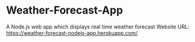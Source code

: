 # Weather-Forecast-App
A Node.js web app which displays real time weather forecast
Website URL: https://weather-forecast-nodejs-app.herokuapp.com/
